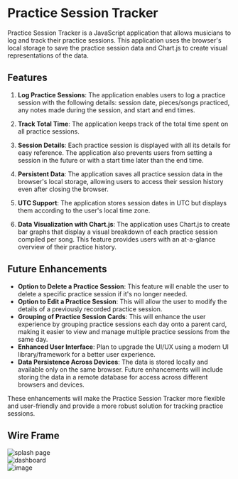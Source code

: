 # Practice Session Tracker

Practice Session Tracker is a JavaScript application that allows musicians to log and track their practice sessions. This application uses the browser's local storage to save the practice session data and Chart.js to create visual representations of the data.

## Features

1. **Log Practice Sessions**: The application enables users to log a practice session with the following details: session date, pieces/songs practiced, any notes made during the session, and start and end times.

2. **Track Total Time**: The application keeps track of the total time spent on all practice sessions.

3. **Session Details**: Each practice session is displayed with all its details for easy reference. The application also prevents users from setting a session in the future or with a start time later than the end time.

4. **Persistent Data**: The application saves all practice session data in the browser's local storage, allowing users to access their session history even after closing the browser.

5. **UTC Support**: The application stores session dates in UTC but displays them according to the user's local time zone.

6. **Data Visualization with Chart.js**: The application uses Chart.js to create bar graphs that display a visual breakdown of each practice session compiled per song. This feature provides users with an at-a-glance overview of their practice history.

## Future Enhancements

- **Option to Delete a Practice Session**: This feature will enable the user to delete a specific practice session if it's no longer needed.
- **Option to Edit a Practice Session**: This will allow the user to modify the details of a previously recorded practice session.
- **Grouping of Practice Session Cards**: This will enhance the user experience by grouping practice sessions each day onto a parent card, making it easier to view and manage multiple practice sessions from the same day.
- **Enhanced User Interface**: Plan to upgrade the UI/UX using a modern UI library/framework for a better user experience.
- **Data Persistence Across Devices**: The data is stored locally and available only on the same browser. Future enhancements will include storing the data in a remote database for access across different browsers and devices.

These enhancements will make the Practice Session Tracker more flexible and user-friendly and provide a more robust solution for tracking practice sessions.

## Wire Frame

![splash page](https://github.com/tm-LBenson/Sandbox/assets/105423307/70f2e2d4-e9db-4626-aca1-a39aa9466625)  
![dashboard](https://github.com/tm-LBenson/Sandbox/assets/105423307/5d659520-ca53-40a5-b891-9324fca8b794)  
![image](https://github.com/tm-LBenson/Sandbox/assets/105423307/76179919-fc62-4bb1-9a24-b887a473eafe)  





